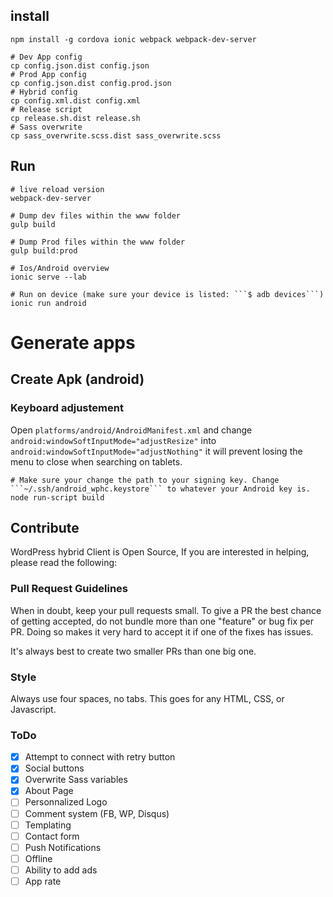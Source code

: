 ## install

```
npm install -g cordova ionic webpack webpack-dev-server

# Dev App config
cp config.json.dist config.json
# Prod App config
cp config.json.dist config.prod.json
# Hybrid config
cp config.xml.dist config.xml
# Release script
cp release.sh.dist release.sh
# Sass overwrite
cp sass_overwrite.scss.dist sass_overwrite.scss

```

## Run
```
# live reload version
webpack-dev-server

# Dump dev files within the www folder
gulp build

# Dump Prod files within the www folder
gulp build:prod

# Ios/Android overview
ionic serve --lab

# Run on device (make sure your device is listed: ```$ adb devices```)
ionic run android
```

# Generate apps

## Create Apk (android)

### Keyboard adjustement

Open ```platforms/android/AndroidManifest.xml``` and change ```android:windowSoftInputMode="adjustResize"``` into ```android:windowSoftInputMode="adjustNothing"``` it will prevent losing the menu to close when searching on tablets.


```
# Make sure your change the path to your signing key. Change ```~/.ssh/android_wphc.keystore``` to whatever your Android key is.
node run-script build
```

## Contribute

WordPress hybrid Client is Open Source, If you are interested in helping, please read the following:

### Pull Request Guidelines

When in doubt, keep your pull requests small. To give a PR the best chance of getting accepted, do not bundle more than one "feature" or bug fix per PR. Doing so makes it very hard to accept it if one of the fixes has issues.

It's always best to create two smaller PRs than one big one.

### Style

Always use four spaces, no tabs. This goes for any HTML, CSS, or Javascript.

### ToDo

- [X] Attempt to connect with retry button
- [X] Social buttons
- [X] Overwrite Sass variables
- [X] About Page
- [ ] Personnalized Logo
- [ ] Comment system (FB, WP, Disqus)
- [ ] Templating
- [ ] Contact form
- [ ] Push Notifications
- [ ] Offline
- [ ] Ability to add ads
- [ ] App rate
